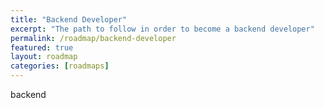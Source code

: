 ```yaml
---
title: "Backend Developer" 
excerpt: "The path to follow in order to become a backend developer"
permalink: /roadmap/backend-developer
featured: true
layout: roadmap
categories: [roadmaps]
---
```


backend